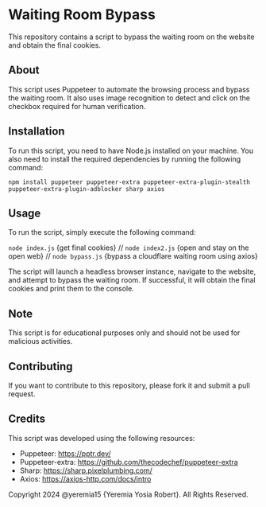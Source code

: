 # Waiting Room Bypass


This repository contains a script to bypass the waiting room on the website and obtain the final cookies.

## About
This script uses Puppeteer to automate the browsing process and bypass the waiting room. It also uses image recognition to detect and click on the checkbox required for human verification.

## Installation
To run this script, you need to have Node.js installed on your machine. You also need to install the required dependencies by running the following command:

```npm install puppeteer puppeteer-extra puppeteer-extra-plugin-stealth puppeteer-extra-plugin-adblocker sharp axios```

## Usage
To run the script, simply execute the following command:

```node index.js``` {get final cookies} // 
```node index2.js``` {open and stay on the open web} //
```node bypass.js``` {bypass a cloudflare waiting room using axios}

The script will launch a headless browser instance, navigate to the website, and attempt to bypass the waiting room. If successful, it will obtain the final cookies and print them to the console.

## Note
This script is for educational purposes only and should not be used for malicious activities.

## Contributing
If you want to contribute to this repository, please fork it and submit a pull request.

## Credits
This script was developed using the following resources:

* Puppeteer: https://pptr.dev/
* Puppeteer-extra: https://github.com/thecodechef/puppeteer-extra
* Sharp: https://sharp.pixelplumbing.com/
* Axios: https://axios-http.com/docs/intro

Copyright 2024 @yeremia15 {Yeremia Yosia Robert}. All Rights Reserved.
